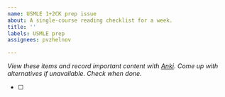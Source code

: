 ```yaml
---
name: USMLE 1+2CK prep issue
about: A single-course reading checklist for a week.
title: ''
labels: USMLE prep
assignees: pvzhelnov

---
```


_View these items and record important content with [Anki](https://ankiweb.net/). Come up with alternatives if unavailable. Check when done._

- [ ]
